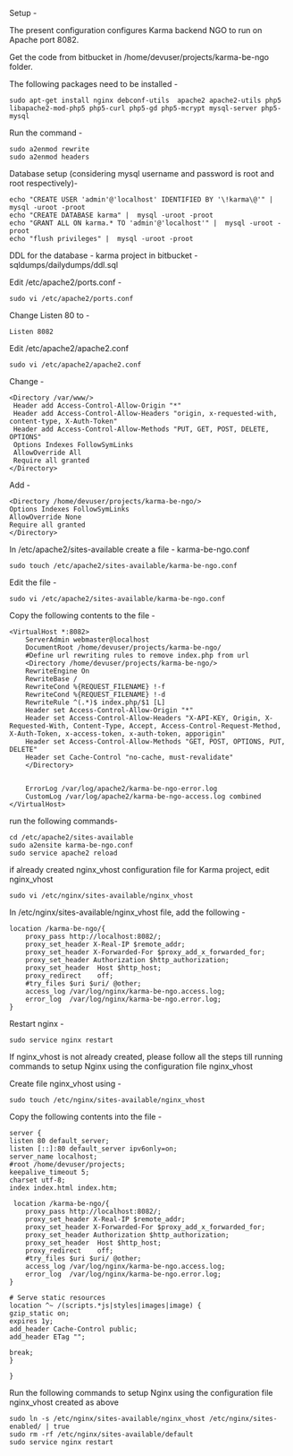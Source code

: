 Setup -

The present configuration configures Karma backend NGO to run on Apache port 8082.

Get the code from bitbucket in /home/devuser/projects/karma-be-ngo folder.

The following packages need to be installed -

    sudo apt-get install nginx debconf-utils  apache2 apache2-utils php5 libapache2-mod-php5 php5-curl php5-gd php5-mcrypt mysql-server php5-mysql

Run the command -

    sudo a2enmod rewrite
    sudo a2enmod headers

Database setup (considering mysql username and password is root and root respectively)-

    echo "CREATE USER 'admin'@'localhost' IDENTIFIED BY '\!karma\@'" | mysql -uroot -proot
    echo "CREATE DATABASE karma" |  mysql -uroot -proot
    echo "GRANT ALL ON karma.* TO 'admin'@'localhost'" |  mysql -uroot -proot
    echo "flush privileges" |  mysql -uroot -proot

DDL for the database - karma project in bitbucket - sqldumps/dailydumps/ddl.sql

Edit /etc/apache2/ports.conf -

    sudo vi /etc/apache2/ports.conf

Change Listen 80 to -
    
    Listen 8082

Edit /etc/apache2/apache2.conf 
    
    sudo vi /etc/apache2/apache2.conf 

Change -

    <Directory /var/www/>
     Header add Access-Control-Allow-Origin "*"
     Header add Access-Control-Allow-Headers "origin, x-requested-with, content-type, X-Auth-Token"
     Header add Access-Control-Allow-Methods "PUT, GET, POST, DELETE, OPTIONS"
     Options Indexes FollowSymLinks
     AllowOverride All
     Require all granted
    </Directory>

Add -

    <Directory /home/devuser/projects/karma-be-ngo/>
    Options Indexes FollowSymLinks
    AllowOverride None
    Require all granted
    </Directory>

In /etc/apache2/sites-available
create a file - karma-be-ngo.conf

    sudo touch /etc/apache2/sites-available/karma-be-ngo.conf

Edit the file -

    sudo vi /etc/apache2/sites-available/karma-be-ngo.conf

Copy the following contents to the file -

    <VirtualHost *:8082>
        ServerAdmin webmaster@localhost
        DocumentRoot /home/devuser/projects/karma-be-ngo/
        #Define url rewriting rules to remove index.php from url
        <Directory /home/devuser/projects/karma-be-ngo/>
        RewriteEngine On
        RewriteBase /
        RewriteCond %{REQUEST_FILENAME} !-f
        RewriteCond %{REQUEST_FILENAME} !-d
        RewriteRule ^(.*)$ index.php/$1 [L]
        Header set Access-Control-Allow-Origin "*"
        Header set Access-Control-Allow-Headers "X-API-KEY, Origin, X-Requested-With, Content-Type, Accept, Access-Control-Request-Method, X-Auth-Token, x-access-token, x-auth-token, apporigin"
        Header set Access-Control-Allow-Methods "GET, POST, OPTIONS, PUT, DELETE"
        Header set Cache-Control "no-cache, must-revalidate"
        </Directory>


        ErrorLog /var/log/apache2/karma-be-ngo-error.log
        CustomLog /var/log/apache2/karma-be-ngo-access.log combined
    </VirtualHost>

run the following commands-

    cd /etc/apache2/sites-available
    sudo a2ensite karma-be-ngo.conf
    sudo service apache2 reload

if already created nginx_vhost configuration file for Karma project, edit nginx_vhost
    
    sudo vi /etc/nginx/sites-available/nginx_vhost

In /etc/nginx/sites-available/nginx_vhost file, add the following -

    location /karma-be-ngo/{
        proxy_pass http://localhost:8082/;
        proxy_set_header X-Real-IP $remote_addr;
        proxy_set_header X-Forwarded-For $proxy_add_x_forwarded_for;
        proxy_set_header Authorization $http_authorization;
        proxy_set_header  Host $http_host;
        proxy_redirect    off;
        #try_files $uri $uri/ @other;
        access_log /var/log/nginx/karma-be-ngo.access.log;
        error_log  /var/log/nginx/karma-be-ngo.error.log;
    }

Restart nginx -

    sudo service nginx restart

If nginx_vhost is not already created, please follow all the steps till running commands to setup Nginx using the configuration file nginx_vhost  

Create file nginx_vhost using -

    sudo touch /etc/nginx/sites-available/nginx_vhost

Copy the following contents into the file -

    server {
    listen 80 default_server;
    listen [::]:80 default_server ipv6only=on;
    server_name localhost;
    #root /home/devuser/projects; 
    keepalive_timeout 5;
    charset utf-8;
    index index.html index.htm;

     location /karma-be-ngo/{
        proxy_pass http://localhost:8082/;
        proxy_set_header X-Real-IP $remote_addr;
        proxy_set_header X-Forwarded-For $proxy_add_x_forwarded_for;
        proxy_set_header Authorization $http_authorization;
        proxy_set_header  Host $http_host;
        proxy_redirect    off;
        #try_files $uri $uri/ @other;
        access_log /var/log/nginx/karma-be-ngo.access.log;
        error_log  /var/log/nginx/karma-be-ngo.error.log;
    }

    # Serve static resources
    location ^~ /(scripts.*js|styles|images|image) {
   	gzip_static on;
   	expires 1y;
   	add_header Cache-Control public;
   	add_header ETag "";

   	break;
    }

    }

Run the following commands to setup Nginx using the configuration file nginx_vhost created as above

    sudo ln -s /etc/nginx/sites-available/nginx_vhost /etc/nginx/sites-enabled/ | true
    sudo rm -rf /etc/nginx/sites-available/default
    sudo service nginx restart